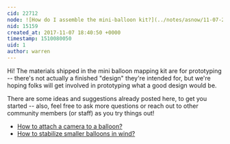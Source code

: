 ```yaml
---
cid: 22712
node: ![How do I assemble the mini-balloon kit?](../notes/asnow/11-07-2017/how-do-i-assemble-the-mini-balloon-kit)
nid: 15159
created_at: 2017-11-07 18:40:50 +0000
timestamp: 1510080050
uid: 1
author: warren
---
```


Hi! The materials shipped in the mini balloon mapping kit are for prototyping -- there's not actually a finished "design" they're intended for, but we're hoping folks will get involved in prototyping what a good design would be.

There are some ideas and suggestions already posted here, to get you started -- also, feel free to ask more questions or reach out to other community members (or staff) as you try things out!

* [How to attach a camera to a balloon?](https://publiclab.org/notes/warren/07-03-2017/what-s-the-best-way-to-attach-a-camera-to-a-balloon)
* [How to stabilize smaller balloons in wind?](https://publiclab.org/notes/warren/09-19-2017/how-do-i-stabilize-smaller-balloons-and-prevent-them-from-being-blown-down-in-the-wind)